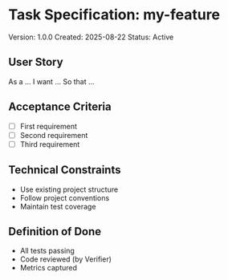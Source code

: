 # Task Specification: my-feature
Version: 1.0.0
Created: 2025-08-22
Status: Active

## User Story
As a ...
I want ...
So that ...

## Acceptance Criteria
- [ ] First requirement
- [ ] Second requirement
- [ ] Third requirement

## Technical Constraints
- Use existing project structure
- Follow project conventions
- Maintain test coverage

## Definition of Done
- All tests passing
- Code reviewed (by Verifier)
- Metrics captured
